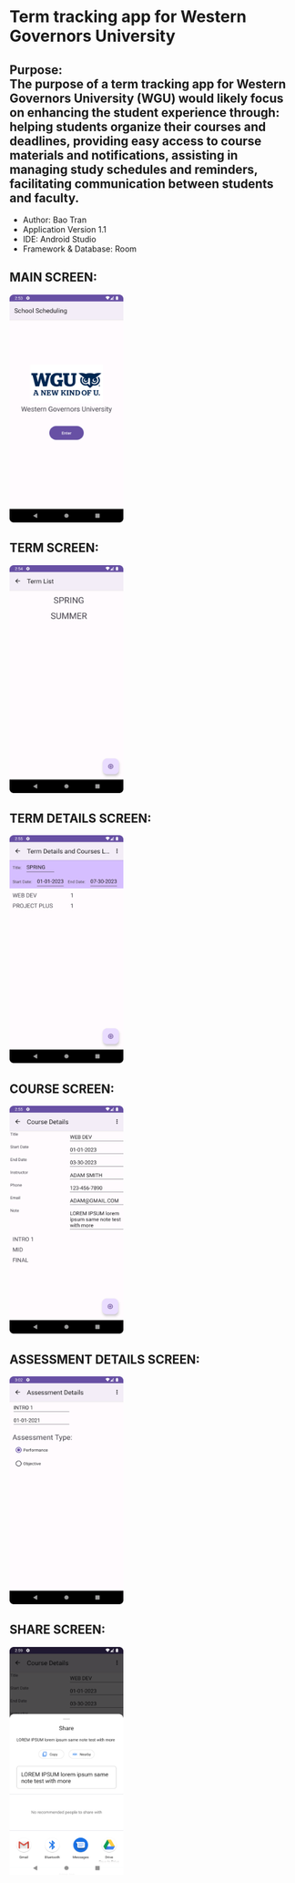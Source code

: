 <h1>Term tracking app for Western Governors University</h1>
<h2>Purpose: <br>
The purpose of a term tracking app for Western Governors University (WGU) would likely focus on enhancing the student experience through:
helping students organize their courses and deadlines, providing easy access to course materials and notifications, 
assisting in managing study schedules and reminders, facilitating communication between students and faculty.
</h2>
<ul>
  <li>Author: Bao Tran</li>
  <li>Application Version 1.1</li>
  <li>IDE: Android Studio</li>
  <li>Framework & Database: Room</li>
</ul>

<h2>MAIN SCREEN:</h2>
<img src="screenshot/MainScreen.png" height=400 width=200 alt="alt text" title="Main" />

<h2>TERM SCREEN:</h2>
<img src="screenshot/TermList.png" height=400 width=200 alt="alt text" title="Term" />

<h2>TERM DETAILS SCREEN:</h2>
<img src="screenshot/CourseList.png" height=400 width=200 alt="alt text" title="List" />

<h2>COURSE SCREEN:</h2>
<img src="screenshot/CourseDetail.png" height=400 width=200 alt="alt text" title="CourseDetails" />

<h2>ASSESSMENT DETAILS SCREEN:</h2>
<img src="screenshot/AssessmentDetail.png" height=400 width=200 alt="alt text" title="AssessmentDetails" />

<h2>SHARE SCREEN:</h2>
<img src="screenshot/ShareNote.png" height=400 width=200 alt="alt text" title="Share" />

